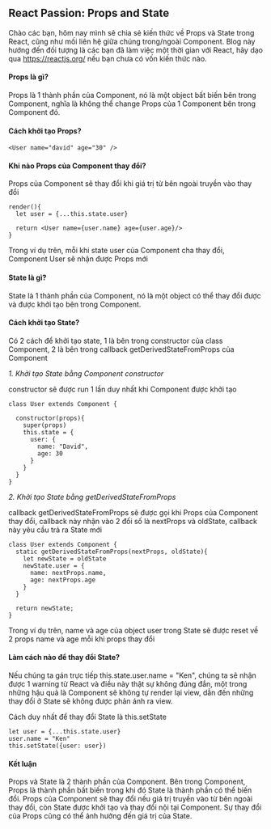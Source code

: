## React Passion: Props and State

Chào các bạn, hôm nay mình sẽ chia sẻ kiến thức về Props và State trong React, cũng như mối liên hệ giữa chúng trong/ngoài Component. Blog này hướng đến đối tượng là các bạn đã làm việc một thời gian với React, hãy dạo qua https://reactjs.org/ nếu bạn chưa có vốn kiến thức nào.

#### Props là gì?

Props là 1 thành phần của Component, nó là một object bất biến bên trong Component, nghĩa là không thể change Props của 1 Component bên trong Component đó.

#### Cách khởi tạo Props?
```
<User name="david" age="30" />
```

#### Khi nào Props của Component thay đổi?

Props của Component sẽ thay đổi khi giá trị từ bên ngoài truyền vào thay đổi

```
render(){
  let user = {...this.state.user}

  return <User name={user.name} age={user.age}/>
}
```
Trong ví dụ trên, mỗi khi state user của Component cha thay đổi, Component User sẽ nhận được Props mới

#### State là gì?

State là 1 thành phần của Component, nó là một object có thể thay đổi được và được khởi tạo bên trong Component.

#### Cách khởi tạo State?

Có 2 cách để khởi tạo state, 1 là bên trong constructor của class Component, 2 là bên trong callback getDerivedStateFromProps của Component

*1. Khởi tạo State bằng Component constructor*

constructor sẽ được run 1 lần duy nhất khi Component được khởi tạo

```
class User extends Component {

  constructor(props){
    super(props)
    this.state = {
      user: {
        name: "David",
        age: 30
      }
    }
  }
}
```

*2. Khởi tạo State bằng getDerivedStateFromProps*

callback getDerivedStateFromProps sẽ được gọi khi Props của Component thay đổi, callback này nhận vào 2 đối số là nextProps và oldState, callback này yêu cầu trả ra State mới

```
class User extends Component {
  static getDerivedStateFromProps(nextProps, oldState){
    let newState = oldState
    newState.user = {
      name: nextProps.name,
      age: nextProps.age
    }
  }

  return newState;
}
```
Trong ví dụ trên, name và age của object user trong State sẽ được reset về 2 props name và age mỗi khi props thay đổi

#### Làm cách nào để thay đổi State?

Nếu chúng ta gán trực tiếp this.state.user.name = "Ken", chúng ta sẽ nhận được 1 warning từ React và điều này thật sự không đúng đắn, một trong những hậu quả là Component sẽ không tự render lại view, dẫn đến những thay đổi ở State sẽ không được phản ánh ra view.

Cách duy nhất để thay đổi State là this.setState

```
let user = {...this.state.user}
user.name = "Ken"
this.setState({user: user})
```

#### Kết luận

Props và State là 2 thành phần của Component.
Bên trong Component, Props là thành phần bất biến trong khi đó State là thành phần có thể biến đổi.
Props của Component sẽ thay đổi nếu giá trị truyền vào từ bên ngoài thay đổi, còn State được khởi tạo và thay đổi nội tại Component.
Sự thay đổi của Props cũng có thể ảnh hưởng đến giá trị của State.

